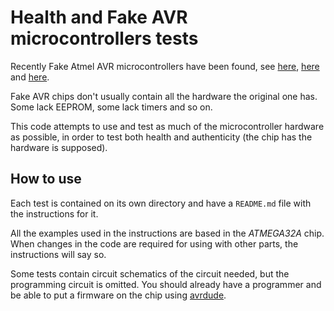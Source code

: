 # Health and Fake AVR microcontrollers tests

Recently Fake Atmel AVR microcontrollers have been found, see
[here](http://andybrown.me.uk/2015/05/31/cheap-atmega8/),
[here](https://www.sparkfun.com/news/364) and
[here](https://www.sparkfun.com/news/395).

Fake AVR chips don't usually contain all the hardware the original one has. Some
lack EEPROM, some lack timers and so on.

This code attempts to use and test as much of the microcontroller hardware as
possible, in order to test both health and authenticity (the chip has the
hardware is supposed).


## How to use

Each test is contained on its own directory and have a `README.md` file with
the instructions for it.

All the examples used in the instructions are based in the *ATMEGA32A* chip.
When changes in the code are required for using with other parts, the
instructions will say so.

Some tests contain circuit schematics of the circuit needed, but the programming
circuit is omitted. You should already have a programmer and be able to put a
firmware on the chip using [avrdude](http://www.nongnu.org/avrdude/).
